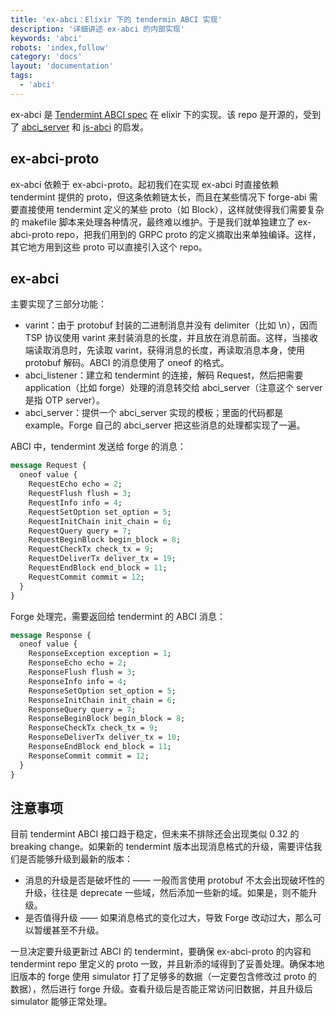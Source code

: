 ```yaml
---
title: 'ex-abci：Elixir 下的 tendermin ABCI 实现'
description: '详细讲述 ex-abci 的内部实现'
keywords: 'abci'
robots: 'index,follow'
category: 'docs'
layout: 'documentation'
tags:
  - 'abci'
---
```


ex-abci 是 [Tendermint ABCI spec](https://github.com/tendermint/tendermint/wiki/Application-Developers) 在 elixir 下的实现。该 repo 是开源的，受到了 [abci_server](https://github.com/KrzysiekJ/abci_server) 和 [js-abci](https://github.com/tendermint/js-abci) 的启发。

## ex-abci-proto

ex-abci 依赖于 ex-abci-proto。起初我们在实现 ex-abci 时直接依赖 tendermint 提供的 proto，但这条依赖链太长，而且在某些情况下 forge-abi 需要直接使用 tendermint 定义的某些 proto（如 Block），这样就使得我们需要复杂的 makefile 脚本来处理各种情况，最终难以维护。于是我们就单独建立了 ex-abci-proto repo，把我们用到的 GRPC proto 的定义摘取出来单独编译。这样，其它地方用到这些 proto 可以直接引入这个 repo。

## ex-abci

主要实现了三部分功能：

- varint：由于 protobuf 封装的二进制消息并没有 delimiter（比如 \n），因而 TSP 协议使用 varint 来封装消息的长度，并且放在消息前面。这样，当接收端读取消息时，先读取 varint，获得消息的长度，再读取消息本身，使用 protobuf 解码。ABCI 的消息使用了 oneof 的格式。
- abci_listener：建立和 tendermint 的连接，解码 Request，然后把需要 application（比如 forge）处理的消息转交给 abci_server（注意这个 server 是指 OTP server）。
- abci_server：提供一个 abci_server 实现的模板；里面的代码都是 example。Forge 自己的 abci_server 把这些消息的处理都实现了一遍。

ABCI 中，tendermint 发送给 forge 的消息：

```proto
message Request {
  oneof value {
    RequestEcho echo = 2;
    RequestFlush flush = 3;
    RequestInfo info = 4;
    RequestSetOption set_option = 5;
    RequestInitChain init_chain = 6;
    RequestQuery query = 7;
    RequestBeginBlock begin_block = 8;
    RequestCheckTx check_tx = 9;
    RequestDeliverTx deliver_tx = 19;
    RequestEndBlock end_block = 11;
    RequestCommit commit = 12;
  }
}
```

Forge 处理完，需要返回给 tendermint 的 ABCI 消息：

```proto
message Response {
  oneof value {
    ResponseException exception = 1;
    ResponseEcho echo = 2;
    ResponseFlush flush = 3;
    ResponseInfo info = 4;
    ResponseSetOption set_option = 5;
    ResponseInitChain init_chain = 6;
    ResponseQuery query = 7;
    ResponseBeginBlock begin_block = 8;
    ResponseCheckTx check_tx = 9;
    ResponseDeliverTx deliver_tx = 10;
    ResponseEndBlock end_block = 11;
    ResponseCommit commit = 12;
  }
}
```

## 注意事项

目前 tendermint ABCI 接口趋于稳定，但未来不排除还会出现类似 0.32 的 breaking change。如果新的 tendermint 版本出现消息格式的升级，需要评估我们是否能够升级到最新的版本：

- 消息的升级是否是破坏性的 —— 一般而言使用 protobuf 不太会出现破坏性的升级，往往是 deprecate 一些域，然后添加一些新的域。如果是，则不能升级。
- 是否值得升级 —— 如果消息格式的变化过大，导致 Forge 改动过大，那么可以暂缓甚至不升级。

一旦决定要升级更新过 ABCI 的 tendermint，要确保 ex-abci-proto 的内容和 tendermint repo 里定义的 proto 一致，并且新添的域得到了妥善处理。确保本地旧版本的 forge 使用  simulator 打了足够多的数据（一定要包含修改过 proto 的数据），然后进行 forge 升级。查看升级后是否能正常访问旧数据，并且升级后 simulator 能够正常处理。
